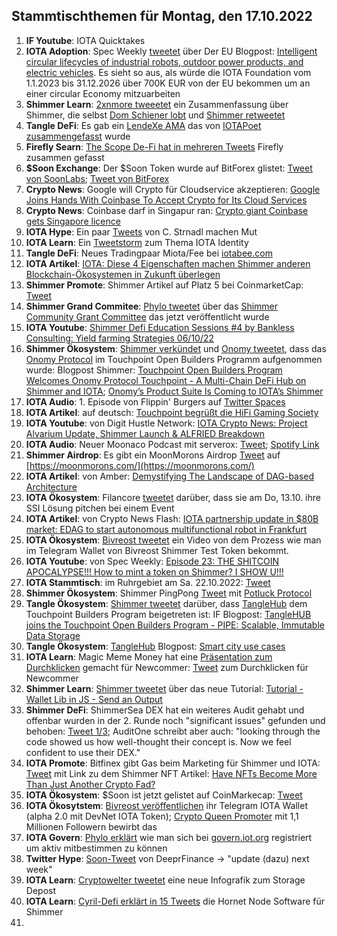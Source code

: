 ## Stammtischthemen für Montag, den 17.10.2022

1. **IF Youtube**: IOTA Quicktakes
2. **IOTA Adoption**: Spec Weekly [tweetet](https://twitter.com/SpecWeekly/status/1579617859130781696?s=20&t=zaGxPf4cD9WaoZnFpt4WAQ) über Der EU Blogpost: [Intelligent circular lifecycles of industrial robots, outdoor power products, and electric vehicles](https://cordis.europa.eu/project/id/101073508). Es sieht so aus, als würde die IOTA Foundation vom 1.1.2023 bis 31.12.2026 über 700K EUR von der EU bekommen um an einer circular Economy mitzuarbeiten
3. **Shimmer Learn**: [2xnmore tweeetet](https://twitter.com/2xnmore/status/1579509600448978944?s=20&t=F_f7J7riimP9Aom6MjxA1Q) ein Zusammenfassung über Shimmer, die selbst [Dom Schiener lobt](https://twitter.com/DomSchiener/status/1579536094601019393?s=20&t=F_f7J7riimP9Aom6MjxA1Q) und [Shimmer retweetet](https://twitter.com/shimmernet/status/1579710534127333377?s=20&t=F_f7J7riimP9Aom6MjxA1Q)
4. **Tangle DeFi**: Es gab ein [LendeXe AMA](https://twitter.com/LendeXeFinance) das von [IOTAPoet zusammengefasst](https://twitter.com/IotaPoet/status/1579540231178813440?s=20&t=F_f7J7riimP9Aom6MjxA1Q) wurde
5. **Firefly Searn**: [The Scope De-Fi hat in mehreren Tweets](https://twitter.com/ScopeDefi/status/1579539808455913472?s=20&t=F_f7J7riimP9Aom6MjxA1Q) Firefly zusammen gefasst
6. **$Soon Exchange**: Der $Soon Token wurde auf BitForex glistet: [Tweet von SoonLabs](https://twitter.com/soon_labs/status/1579774192693948417?s=20&t=F_f7J7riimP9Aom6MjxA1Q); [Tweet von BitForex](https://twitter.com/bitforexcom/status/1579743371547267075?s=20&t=zaGxPf4cD9WaoZnFpt4WAQ)
7. **Crypto News**: Google will Crypto für Cloudservice akzeptieren: [Google Joins Hands With Coinbase To Accept Crypto for Its Cloud Services](https://watcher.guru/news/google-joins-hands-with-coinbase-to-accept-crypto-for-its-cloud-services)
8. **Crypto News**: Coinbase darf in Singapur ran: [Crypto giant Coinbase gets Singapore licence](https://www.msn.com/en-ca/money/topstories/crypto-giant-coinbase-gets-singapore-licence/ar-AA12OANT)
9. **IOTA Hype**: Ein paar [Tweets](https://twitter.com/archimate/status/1579874993944788993?s=20&t=_u0dPMF4jOBIpVeD0dkQmA) von C. Strnadl machen Mut
10. **IOTA Learn**: Ein [Tweetstorm](https://twitter.com/cyrilXBT/status/1579953448887668736?s=20&t=_u0dPMF4jOBIpVeD0dkQmA) zum Thema IOTA Identity
11. **Tangle DeFi**: Neues Tradingpaar Miota/Fee bei [iotabee.com](https://iotabee.com/pool) 
12. **IOTA Artikel**: [IOTA: Diese 4 Eigenschaften machen Shimmer anderen Blockchain-Ökosystemen in Zukunft überlegen](https://www.crypto-news-flash.com/de/vier-eigenschaften-machen-shimmer-anderen-blockchain-oekosystemen-ueberlegen/)
13. **Shimmer Promote**: Shimmer Artikel auf Platz 5 bei CoinmarketCap: [Tweet](https://twitter.com/CoinMarketCap/status/1580060701569302529?s=20&t=Dt8eQYYkbXagtfV_LsF75A)
14. **Shimmer Grand Commitee**: [Phylo tweetet](https://twitter.com/PhyloIota/status/1580107626461134848?s=20&t=Dt8eQYYkbXagtfV_LsF75A) über das [Shimmer Community Grant Committee](https://govern.iota.org/t/shimmer-community-grant-committee/1415) das jetzt veröffentlicht wurde
15. **IOTA Youtube**: [Shimmer Defi Education Sessions #4 by Bankless Consulting: Yield farming Strategies 06/10/22 ](https://www.youtube.com/watch?v=hMfWfB71RdM)
16. **Shimmer Ökosystem**: [Shimmer verkündet](https://twitter.com/shimmernet/status/1580181526196936704?s=20&t=WWy5SYneU9RlA9Uq4xHyow) und [Onomy tweetet](https://twitter.com/OnomyProtocol/status/1580181688285822977?s=20&t=ccfHgh3RfNejMCGek11r4Q), dass das [Onomy Protocol](https://twitter.com/OnomyProtocol) im Touchpoint Open Builders Programm aufgenommen wurde: Blogpost Shimmer: [Touchpoint Open Builders Program Welcomes Onomy Protocol Touchpoint - A Multi-Chain DeFi Hub on Shimmer and IOTA](https://blog.shimmer.network/touchpoint-welcomes-onomy/); [Onomy’s Product Suite Is Coming to IOTA’s Shimmer](https://medium.com/onomy-protocol/onomys-product-suite-is-coming-to-iota-s-shimmer-4060abd4acc6)
17. **IOTA Audio**: 1. Episode von Flippin' Burgers auf [Twitter Spaces](https://twitter.com/OnomyProtocol/status/1580140435921461249?s=20&t=Dt8eQYYkbXagtfV_LsF75A)
18. **IOTA Artikel**: auf deutsch: [Touchpoint begrüßt die HiFi Gaming Society](https://iota-kurs.de/touchpoint-begruesst-die-hifi-gaming-society/)
19. **IOTA Youtube**: von Digit Hustle Network: [IOTA Crypto News: Project Alvarium Update, Shimmer Launch & ALFRIED Breakdown](https://www.youtube.com/watch?v=LF9-Rpn4Jiw)
20. **IOTA Audio**: Neuer Moonaco Podcast mit serverox: [Tweet](https://twitter.com/MoonacoPodcast/status/1580498959709392896?s=20&t=ekcaSn1xLyn89rNYY1SzZA); [Spotify Link](https://open.spotify.com/episode/6zfa4rng8GFBqZC0TqaxcM?si=InmtDX3dTLWXWdmKjLBxPw&nd=1)
21. **Shimmer Airdrop**: Es gibt ein MoonMorons Airdrop [Tweet](https://twitter.com/MoonMorons/status/1579505033372393473?s=20&t=aO0Vm2JBvmNJaNBW1im7Eg) auf [https://moonmorons.com/](https://moonmorons.com/)
22. **IOTA Artikel**: von Amber: [Demystifying The Landscape of DAG-based Architecture](https://medium.com/amber-group/demystifying-the-landscape-of-dag-based-architecture-7699493b2705)
23. **IOTA Ökosystem**: Filancore [tweetet](https://twitter.com/FilancoreGmbH/status/1580493183309729793?s=20&t=ekcaSn1xLyn89rNYY1SzZA) darüber, dass sie am Do, 13.10. ihre SSI Lösung pitchen bei einem Event
24. **IOTA Artikel**: von Crypto News Flash: [IOTA partnership update in $80B market: EDAG to start autonomous multifunctional robot in Frankfurt](https://www.crypto-news-flash.com/iota-partnership-update-in-80b-market-edag-to-start-autonomous-multifunctional-robot-in-frankfurt/)
25. **IOTA Ökosystem**: [Bivreost tweetet](https://twitter.com/bivreost/status/1580526319871623168?s=20&t=ekcaSn1xLyn89rNYY1SzZA) ein Video von dem Prozess wie man im Telegram Wallet von Bivreost Shimmer Test Token bekommt. 
26. **IOTA Youtube**: von Spec Weekly: [Episode 23: THE SHITCOIN APOCALYPSE!!! How to mint a token on Shimmer? I SHOW U!!!](https://www.youtube.com/watch?v=Q7vgeElXdfI)
27. **IOTA Stammtisch**: im Ruhrgebiet am Sa. 22.10.2022: [Tweet](https://twitter.com/IotaPunks_71/status/1580538622205255681?s=20&t=ekcaSn1xLyn89rNYY1SzZA)
28. **Shimmer Ökosystem**: Shimmer PingPong [Tweet](https://twitter.com/shimmernet/status/1580546653572198402?s=20&t=ekcaSn1xLyn89rNYY1SzZA) mit [Potluck Protocol](https://twitter.com/PotluckProtocol)
29. **Tangle Ökosystem**: [Shimmer tweetet](https://twitter.com/shimmernet/status/1580589189141213185?s=20&t=5Dkh9VgTErYK8khJrNsS5g) darüber, dass [TangleHub](https://twitter.com/Tanglehub_eu) dem Touchpoint Builders Program beigetreten ist: IF Blogpost: [TangleHUB joins the Touchpoint Open Builders Program - PIPE: Scalable, Immutable Data Storage](https://blog.shimmer.network/tanglehub-joins-touchpoint/)
30. **Tangle Ökosystem**: [TangleHub](https://twitter.com/Tanglehub_eu) Blogpost: [Smart city use cases](https://tanglehub.eu/smart-city-use-cases/)
31. **IOTA Learn**: Magic Meme Money hat eine [Präsentation zum Durchklicken](https://view.genial.ly/6347e8c327ec53001235d296/interactive-content-your-guide-to-iota-and-shimmer) gemacht für Newcommer: [Tweet](https://twitter.com/Magic_MemeMoney/status/1580804551027761153?s=20&t=-O48vUaJtoKsrDlEuOQR_Q) zum Durchklicken für Newcommer
32. **Shimmer Learn**: [Shimmer tweetet](https://twitter.com/shimmernet/status/1580815686359601152?s=20&t=-O48vUaJtoKsrDlEuOQR_Q) über das neue Tutorial: [Tutorial - Wallet Lib in JS - Send an Output](https://www.youtube.com/watch?v=qri4D-NGhGU)
33. **Shimmer DeFi**: ShimmerSea DEX hat ein weiteres Audit gehabt und offenbar wurden in der 2. Runde noch "significant issues" gefunden und behoben: [Tweet 1/3](https://twitter.com/auditone_team/status/1580817105041035264?s=20&t=-O48vUaJtoKsrDlEuOQR_Q); AuditOne schreibt aber auch: "looking through the code showed us how well-thought their concept is. Now we feel confident to use their DEX."
34. **IOTA Promote**: Bitfinex gibt Gas beim Marketing für Shimmer und IOTA: [Tweet](https://twitter.com/bitfinex/status/1580831068042670080?s=20&t=S-DA_-QRLF-UDwFW_CcLeA) mit Link zu dem Shimmer NFT Artikel: [Have NFTs Become More Than Just Another Crypto Fad?](https://blog.bitfinex.com/education/have-nfts-become-more-than-just-another-crypto-fad/)
35. **IOTA Ökosystem**: $Soon ist jetzt gelistet auf CoinMarkecap: [Tweet](https://coinmarketcap.com/currencies/soonaverse/)
36. **IOTA Ökosytstem**: [Bivreost veröffentlichen](https://twitter.com/bivreost/status/1581011457868959744?s=20&t=mTnSFAyvifF6ndRUWZC_7A) ihr Telegram IOTA Wallet (alpha 2.0 mit DevNet IOTA Token); [Crypto Queen Promoter](https://twitter.com/sofizamolo/status/1580936304145371136?s=20&t=mTnSFAyvifF6ndRUWZC_7A) mit 1,1 Millionen Followern bewirbt das
37. **IOTA Govern**: [Phylo erklärt](https://twitter.com/PhyloIota/status/1581173400290361345?s=20&t=mTnSFAyvifF6ndRUWZC_7A) wie man sich bei [govern.iot.org](https://govern.iota.org/t/read-first-shimmer-governance-guide/1406) registriert um aktiv mitbestimmen zu können 
38. **Twitter Hype**: [Soon-Tweet](https://twitter.com/DeeprFinance/status/1580936560740282368?s=20&t=mTnSFAyvifF6ndRUWZC_7A) von DeeprFinance -> "update (dazu) next week"
39. **IOTA Learn**: [Cryptowelter tweetet](https://twitter.com/cryptowelter/status/1580950048799870976?s=20&t=mTnSFAyvifF6ndRUWZC_7A) eine neue Infografik zum Storage Depost
40. **IOTA Learn**: [Cyril-Defi erklärt in 15 Tweets](https://twitter.com/cyrilXBT/status/1580966727835582464?s=20&t=mTnSFAyvifF6ndRUWZC_7A) die Hornet Node Software für Shimmer
41. 


